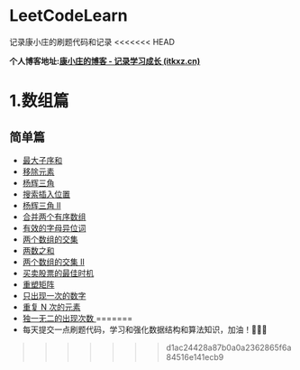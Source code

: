 # LeetCodeLearn
记录康小庄的刷题代码和记录
<<<<<<< HEAD

**个人博客地址:[康小庄的博客 - 记录学习成长 (itkxz.cn)](https://itkxz.cn/)**
# 1.数组篇
## 简单篇
- [最大子序和 ](https://leetcode-cn.com/problems/maximum-subarray/)
- [移除元素](https://leetcode-cn.com/problems/remove-element/)
- [杨辉三角 ](https://leetcode-cn.com/problems/pascals-triangle/)
- [搜索插入位置](https://leetcode-cn.com/problems/search-insert-position/)
- [杨辉三角 II ](https://leetcode-cn.com/problems/pascals-triangle-ii/)
- [合并两个有序数组](https://leetcode-cn.com/problems/merge-sorted-array/)
- [有效的字母异位词](https://leetcode-cn.com/problems/valid-anagram/)
- [两个数组的交集 ](https://leetcode-cn.com/problems/intersection-of-two-arrays/)
- [两数之和](https://leetcode-cn.com/problems/two-sum/)
- [两个数组的交集 II](https://leetcode-cn.com/problems/intersection-of-two-arrays-ii/)
- [买卖股票的最佳时机](https://leetcode-cn.com/problems/best-time-to-buy-and-sell-stock/)
- [重塑矩阵](https://leetcode-cn.com/problems/reshape-the-matrix/)
- [只出现一次的数字](https://leetcode-cn.com/problems/single-number/)
- [重复 N 次的元素 ](https://leetcode-cn.com/problems/n-repeated-element-in-size-2n-array/)
- [独一无二的出现次数 ](https://leetcode-cn.com/problems/unique-number-of-occurrences/)
=======
- 每天提交一点刷题代码，学习和强化数据结构和算法知识，加油！💪💪💪
>>>>>>> d1ac24428a87b0a0a2362865f6a84516e141ecb9
